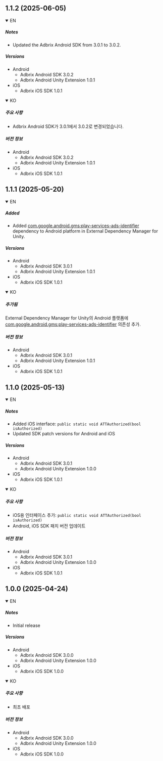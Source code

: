 ## 1.1.2 (2025-06-05)

<details open>
 <summary>EN</summary>

##### Notes

- Updated the Adbrix Android SDK from 3.0.1 to 3.0.2.

##### Versions

- Android
  - Adbrix Android SDK 3.0.2
  - Adbrix Android Unity Extension 1.0.1
- iOS
  - Adbrix iOS SDK 1.0.1

</details>
<details open>
 <summary>KO</summary>

##### 주요 사항

- Adbrix Android SDK가 3.0.1에서 3.0.2로 변경되었습니다.

##### 버전 정보

- Android
  - Adbrix Android SDK 3.0.2
  - Adbrix Android Unity Extension 1.0.1
- iOS
  - Adbrix iOS SDK 1.0.1

</details>

## 1.1.1 (2025-05-20)

<details open>
 <summary>EN</summary>

##### Added

- Added [com.google.android.gms:play-services-ads-identifier](https://developers.google.com/android/guides/setup) dependency to Android platform in External Dependency Manager for Unity.

##### Versions

- Android
  - Adbrix Android SDK 3.0.1
  - Adbrix Android Unity Extension 1.0.1
- iOS
  - Adbrix iOS SDK 1.0.1

</details>
<details open>
 <summary>KO</summary>

##### 추가됨

External Dependency Manager for Unity의 Android 플랫폼에 [com.google.android.gms:play-services-ads-identifier](https://developers.google.com/android/guides/setup) 의존성 추가.

##### 버전 정보

- Android
  - Adbrix Android SDK 3.0.1
  - Adbrix Android Unity Extension 1.0.1
- iOS
  - Adbrix iOS SDK 1.0.1

</details>


## 1.1.0 (2025-05-13)
<details open>
 <summary>EN</summary>

##### Notes

- Added iOS interface: `public static void ATTAuthorized(bool isAuthorized)`
- Updated SDK patch versions for Android and iOS

##### Versions

- Android
  - Adbrix Android SDK 3.0.1
  - Adbrix Android Unity Extension 1.0.0
- iOS
  - Adbrix iOS SDK 1.0.1

</details>
<details open>
 <summary>KO</summary>

##### 주요 사항

- iOS용 인터페이스 추가: `public static void ATTAuthorized(bool isAuthorized)`
- Android, iOS SDK 패치 버전 업데이트

##### 버전 정보

- Android
  - Adbrix Android SDK 3.0.1
  - Adbrix Android Unity Extension 1.0.0
- iOS
  - Adbrix iOS SDK 1.0.1

</details>

## 1.0.0 (2025-04-24)
<details open>
 <summary>EN</summary>

##### Notes

- Initial release

##### Versions

- Android
  - Adbrix Android SDK 3.0.0
  - Adbrix Android Unity Extension 1.0.0
- iOS
  - Adbrix iOS SDK 1.0.0

</details>
<details open>
 <summary>KO</summary>

##### 주요 사항

- 최초 배포 

##### 버전 정보

- Android
  - Adbrix Android SDK 3.0.0
  - Adbrix Android Unity Extension 1.0.0
- iOS
  - Adbrix iOS SDK 1.0.0

</details>
